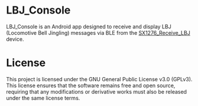 # LBJ_Console

LBJ_Console is an Android app designed to receive and display LBJ (Locomotive Bell Jingling) messages via BLE from the [SX1276_Receive_LBJ](https://github.com/undef-i/SX1276_Receive_LBJ) device.

# License

This project is licensed under the GNU General Public License v3.0 (GPLv3). This license ensures that the software remains free and open source, requiring that any modifications or derivative works must also be released under the same license terms. 